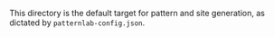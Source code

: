 This directory is the default target for pattern and site generation, as dictated by `patternlab-config.json`.
